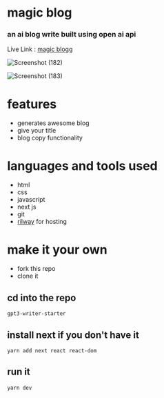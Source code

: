# magic blog
### an ai blog write built using open ai api

Live Link  : [magic blogg](https://magic-blogg.up.railway.app/)

![Screenshot (182)](https://user-images.githubusercontent.com/66735394/212326109-6f9b9ee2-ab6b-4859-a692-7811a6c71694.png)

![Screenshot (183)](https://user-images.githubusercontent.com/66735394/212326207-b4f72dc3-b7a9-4bfb-b32b-70e641760c4a.png)

# features
- generates awesome blog
- give your title
- blog copy functionality

# languages and tools used
- html
- css
- javascript
- next js
- git
- [rilway](https://railway.app/) for hosting

# make it your own
- fork this repo
- clone it
## cd into the repo
```gpt3-writer-starter```

## install next if you don't have it
```yarn add next react react-dom```

## run it
```yarn dev```
